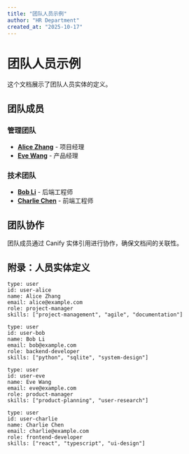 ```yaml
---
title: "团队人员示例"
author: "HR Department"
created_at: "2025-10-17"
---
```


# 团队人员示例

这个文档展示了团队人员实体的定义。

## 团队成员

### 管理团队

- **[Alice Zhang](entity://user-alice)** - 项目经理
- **[Eve Wang](entity://user-eve)** - 产品经理

### 技术团队

- **[Bob Li](entity://user-bob)** - 后端工程师
- **[Charlie Chen](entity://user-charlie)** - 前端工程师

## 团队协作

团队成员通过 Canify 实体引用进行协作，确保文档间的关联性。

## 附录：人员实体定义

```entity
type: user
id: user-alice
name: Alice Zhang
email: alice@example.com
role: project-manager
skills: ["project-management", "agile", "documentation"]
```

```entity
type: user
id: user-bob
name: Bob Li
email: bob@example.com
role: backend-developer
skills: ["python", "sqlite", "system-design"]
```

```entity
type: user
id: user-eve
name: Eve Wang
email: eve@example.com
role: product-manager
skills: ["product-planning", "user-research"]
```

```entity
type: user
id: user-charlie
name: Charlie Chen
email: charlie@example.com
role: frontend-developer
skills: ["react", "typescript", "ui-design"]
```
